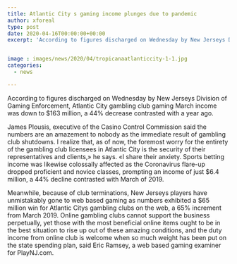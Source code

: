 ```yaml
---
title: Atlantic City s gaming income plunges due to pandemic
author: xforeal 
type: post
date: 2020-04-16T00:00:00+00:00
excerpt: 'According to figures discharged on Wednesday by New Jerseys Division of Gaming Enforcement, Atlantic City gambling club gaming March income was down to $163 million, a 44&amp;percnt; decrease contrasted with last year '


image : images/news/2020/04/tropicanaatlanticcity-1-1.jpg
categories:
  - news

---
```

According to figures discharged on Wednesday by New Jerseys Division of Gaming Enforcement, Atlantic City gambling club gaming March income was down to $163 million, a 44&percnt; decrease contrasted with a year ago. 

James Plousis, executive of the Casino Control Commission said the numbers are an amazement to nobody as the immediate result of gambling club shutdowns. I realize that, as of now, the foremost worry for the entirety of the gambling club licensees in Atlantic City is the security of their representatives and clients,&#187; he says. &#171;I share their anxiety. Sports betting income was likewise colossally affected as the Coronavirus flare-up dropped proficient and novice classes, prompting an income of just $6.4 million, a 44&percnt; decline contrasted with March of 2019. 

Meanwhile, because of club terminations, New Jerseys players have unmistakably gone to web based gaming as numbers exhibited a $65 million win for Atlantic Citys gambling clubs on the web, a 65&percnt; increment from March 2019. Online gambling clubs cannot support the business perpetually, yet those with the most beneficial online items ought to be in the best situation to rise up out of these amazing conditions, and the duty income from online club is welcome when so much weight has been put on the state spending plan, said Eric Ramsey, a web based gaming examiner for PlayNJ.com.